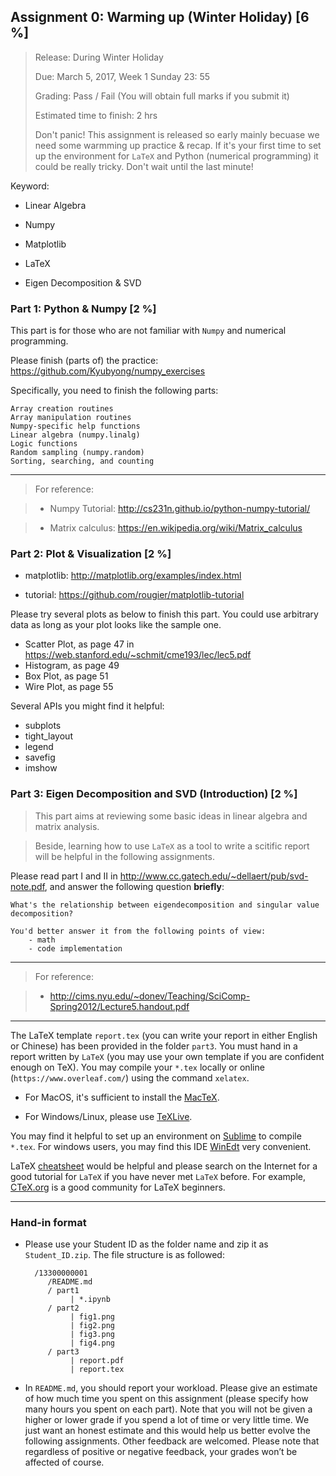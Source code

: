 ## Assignment 0: Warming up (Winter Holiday) [6 %]
> Release: During Winter Holiday
> 
> Due: March 5, 2017, Week 1 Sunday 23: 55
> 
> Grading: Pass / Fail (You will obtain full marks if you submit it)
>
> Estimated time to finish: 2 hrs
>
> 
> Don't panic! This assignment is released so early mainly becuase we need some warmming up practice & recap. 
> If it's your first time to set up the environment for `LaTeX` and Python (numerical programming) it could be really tricky. 
> Don't wait until the last minute!

Keyword:

- Linear Algebra

- Numpy

- Matplotlib

- LaTeX

- Eigen Decomposition & SVD





### Part 1: Python & Numpy [2 %]

This part is for those who are not familiar with `Numpy` and numerical programming. 

Please finish (parts of) the practice: https://github.com/Kyubyong/numpy_exercises 

Specifically, you need to finish the following parts:

	Array creation routines
	Array manipulation routines 
    Numpy-specific help functions 
	Linear algebra (numpy.linalg)
	Logic functions 
	Random sampling (numpy.random) 
	Sorting, searching, and counting 

---

> For reference:

> - Numpy Tutorial: http://cs231n.github.io/python-numpy-tutorial/

> - Matrix calculus: https://en.wikipedia.org/wiki/Matrix_calculus

### Part 2: Plot & Visualization [2 %]

- matplotlib: http://matplotlib.org/examples/index.html

- tutorial: https://github.com/rougier/matplotlib-tutorial

Please try several plots as below to finish this part. You could use arbitrary data as long as your plot looks like the sample one. 

- Scatter Plot, as page 47 in https://web.stanford.edu/~schmit/cme193/lec/lec5.pdf
- Histogram, as page 49
- Box Plot, as page 51
- Wire Plot, as page 55

Several APIs you might find it helpful:

- subplots
- tight_layout
- legend
- savefig
- imshow


### Part 3: Eigen Decomposition and SVD (Introduction) [2 %]

> This part aims at reviewing some basic ideas in linear algebra and matrix analysis. 

> Beside, learning how to use `LaTeX` as a tool to write a scitific report will be helpful in the following assignments.

Please read part I and II in http://www.cc.gatech.edu/~dellaert/pub/svd-note.pdf, and answer the following question **briefly**:

	What's the relationship between eigendecomposition and singular value decomposition?
    
    You'd better answer it from the following points of view:
        - math
        - code implementation


---
> For reference:

> - http://cims.nyu.edu/~donev/Teaching/SciComp-Spring2012/Lecture5.handout.pdf 

---

The LaTeX template `report.tex` (you can write your report in either English or Chinese) has been provided in the folder `part3`. 
You must hand in a report written by `LaTeX` (you may use your own template if you are confident enough on TeX). 
You may compile your `*.tex` locally or online (`https://www.overleaf.com/`) using the command `xelatex`. 

- For MacOS, it's sufficient to install the [MacTeX](http://www.tug.org/mactex/).

- For Windows/Linux, please use [TeXLive](https://www.tug.org/texlive/).
  
You may find it helpful to set up an environment on [Sublime](https://www.zhihu.com/question/23918126) to compile `*.tex`. For windows users, you may find this IDE [WinEdt](http://www.winedt.com/) very convenient.

LaTeX [cheatsheet](https://wch.github.io/latexsheet/) would be helpful and please search on the Internet for a good tutorial for `LaTeX` if you have never met `LaTeX` before. 
For example, [CTeX.org](http://bbs.ctex.org/forum.php?mod=forumdisplay&fid=9) is a good community for LaTeX beginners.

---

### Hand-in format

- Please use your Student ID as the folder name and zip it as `Student_ID.zip`. The file structure is as followed:

    	
        /13300000001
           /README.md
           / part1
                | *.ipynb
           / part2
                | fig1.png
                | fig2.png
                | fig3.png
                | fig4.png
           / part3
                | report.pdf
                | report.tex

- In `README.md`, you should report your workload. 
Please give an estimate of how much time you spent on this assignment (please specify how many hours you spent on each part). 
Note that you will not be given a higher or lower grade if you spend a lot of time or very little time. 
We just want an honest estimate and this would help us better evolve the following assignments. 
Other feedback are welcomed. Please note that regardless of positive or negative feedback, your grades won’t be affected of course. 
